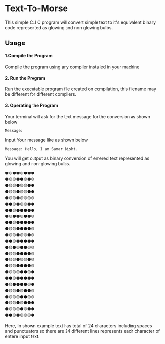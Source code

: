 # Text-To-Morse
This simple CLI C program will convert simple text to it's equivalent binary code represented as glowing and non glowing bulbs.

## Usage
#### 1.Compile the Program
Compile the program using any compiler installed in your machine
#### 2. Run the Program
Run the executable program file created on compilation, this filename may be different for different compilers.
#### 3. Operating the Program
Your terminal will ask for the text message for the conversion as shown below
```
Message:
```
Input Your message like as shown below
```
Message: Hello, I am Samar Bisht.
```
You will get output as binary conversion of entered text represented as glowing and non-glowing bulbs.
```
⚫🟡⚫⚫🟡⚫⚫⚫
⚫🟡🟡⚫⚫🟡⚫🟡
⚫🟡🟡⚫🟡🟡⚫⚫
⚫🟡🟡⚫🟡🟡⚫⚫
⚫🟡🟡⚫🟡🟡🟡🟡
⚫⚫🟡⚫🟡🟡⚫⚫
⚫⚫🟡⚫⚫⚫⚫⚫
⚫🟡⚫⚫🟡⚫⚫🟡
⚫⚫🟡⚫⚫⚫⚫⚫
⚫🟡🟡⚫⚫⚫⚫🟡
⚫🟡🟡⚫🟡🟡⚫🟡
⚫⚫🟡⚫⚫⚫⚫⚫
⚫🟡⚫🟡⚫⚫🟡🟡
⚫🟡🟡⚫⚫⚫⚫🟡
⚫🟡🟡⚫🟡🟡⚫🟡
⚫🟡🟡⚫⚫⚫⚫🟡
⚫🟡🟡🟡⚫⚫🟡⚫
⚫⚫🟡⚫⚫⚫⚫⚫
⚫🟡⚫⚫⚫⚫🟡⚫
⚫🟡🟡⚫🟡⚫⚫🟡
⚫🟡🟡🟡⚫⚫🟡🟡
⚫🟡🟡⚫🟡⚫⚫⚫
⚫🟡🟡🟡⚫🟡⚫⚫
⚫⚫🟡⚫🟡🟡🟡⚫
```
Here, In shown example text has total of 24 characters including spaces and punctuators so there are 24 different lines represents each character of entere input text.
